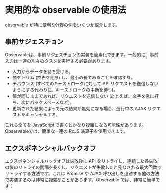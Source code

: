 # 実用的な observable の使用法

observable が特に便利な分野の例をいくつか紹介します。

## 事前サジェスチョン

Observableは、事前サジェスチョンの実装を簡素化できます。一般的に、事前入力は一連の別々のタスクを実行する必要があります。

* 入力からデータを待ち受ける。
* 値をトリム (空白を削除) し、最小の長であることを確認する。
* デバウンス (すべてのキーストロークに対して API リクエストを送信しないようにする代わりに、キーストロークの中断を待つ)。
* 値が同じままであれば、リクエストを送信しない (たとえば、文字を急に打ち、次にバックスペースなど)。
* 更新された結果によって元の結果が無効になる場合、進行中の AJAX リクエストをキャンセルする。

これら全てを JavaScript で書くとかなり複雑になる可能性があります。Observableでは、簡単な一連の RxJS 演算子を使用できます。

<code-example path="practical-observable-usage/src/typeahead.ts" title="事前サジェスチョン"></code-example>

## エクスポネンシャルバックオフ

エクスポネンシャルバックオフは失敗後に API をリトライし、連続した各失敗の後のリトライの間隔を長くし、リクエストが失敗したと見なされる最大回数でリトライする方法です。これは Promise や AJAX 呼び出しを追跡する他の方法で実装するのは非常に複雑なことがあります。Observable では、非常に簡単です：

<code-example path="practical-observable-usage/src/backoff.ts" title="エクスポネンシャルバックオフ"></code-example>
